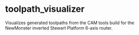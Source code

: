 # toolpath_visualizer
Visualizes generated toolpaths from the CAM tools build for the NewMonster inverted Stewart Platform 6-axis router.
